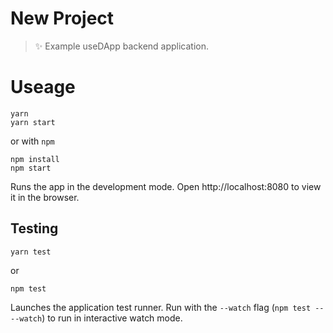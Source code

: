 # New Project

> ✨ Example useDApp backend application.

# Useage

```
yarn
yarn start
```
or with `npm`
```
npm install
npm start
```

Runs the app in the development mode.
Open http://localhost:8080 to view it in the browser.


## Testing

```
yarn test
```
or
```
npm test
```

Launches the application test runner.
Run with the `--watch` flag (`npm test -- --watch`) to run in interactive watch mode.
